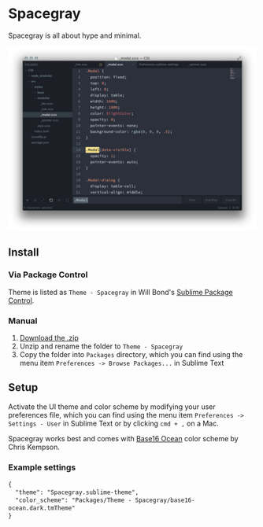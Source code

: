 # Spacegray

Spacegray is all about hype and minimal.

![Screenshot](Spacegray.png)

## Install

### Via Package Control

Theme is listed as `Theme - Spacegray` in Will Bond's [Sublime Package Control](https://sublime.wbond.net).

### Manual

1. [Download the .zip](https://github.com/kkga/spacegray/archive/master.zip)
2. Unzip and rename the folder to `Theme - Spacegray`
3. Copy the folder into `Packages` directory, which you can find using the menu item `Preferences -> Browse Packages...` in Sublime Text

## Setup

Activate the UI theme and color scheme by modifying your user preferences file, which you can find using the menu item `Preferences -> Settings - User` in Sublime Text or by clicking `cmd + ,` on a Mac.

Spacegray works best and comes with [Base16 Ocean](http://chriskempson.github.io/base16/#ocean) color scheme by Chris Kempson.

### Example settings
```
{
  "theme": "Spacegray.sublime-theme",
  "color_scheme": "Packages/Theme - Spacegray/base16-ocean.dark.tmTheme"
}
```
